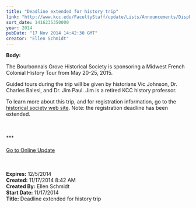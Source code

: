 ```yaml
---
title: "Deadline extended for history trip"
link: "http://www.kcc.edu/FacultyStaff/update/Lists/Announcements/DispForm.aspx?ID=1732"
sort_date: 1416235350000
year: 2014
pubDate: "17 Nov 2014 14:42:30 GMT"
creator: "Ellen Schmidt"
---
```


<div><b>Body:</b> <div class="ExternalClass3489F96494F44254859028E5C0FE0607"><p>​​The Bourbonnais Grove Historical Society is sponsoring a Midwest French Colonial History Tour from May 20-25, 2015.</p>
<p>Guided tours during the trip will be given by historians Vic Johnson, Dr. Charles Balesi, and Dr. Jim Paul. Jim is a retired KCC history professor.</p>
<p>To learn more about this trip, and for registration information, go to the <a href="http://nebula.wsimg.com/145312b582be411eabf198ad0cf9237d?AccessKeyId=E2914FB9743AFC460E8E&amp;disposition=0&amp;alloworigin=1">historical society web site</a>. Note: the registration deadline has been extended.</p>
<p><br /><br />***<br /><br /><a href="/update">Go to Online Update</a><br /><br /> <br /></p></div></div>
<div><b>Expires:</b> 12/5/2014</div>
<div><b>Created:</b> 11/17/2014 8:42 AM</div>
<div><b>Created By:</b> Ellen Schmidt</div>
<div><b>Start Date:</b> 11/17/2014</div>
<div><b>Title:</b> Deadline extended for history trip</div>
